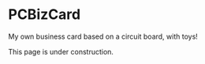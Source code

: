 # PCBizCard
My own business card based on a circuit board, with toys!

This page is under construction.
